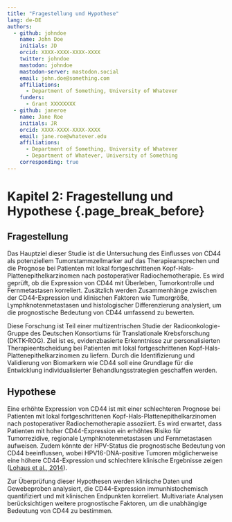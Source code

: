 ```yaml
---
title: "Fragestellung und Hypothese"
lang: de-DE
authors:
  - github: johndoe
    name: John Doe
    initials: JD
    orcid: XXXX-XXXX-XXXX-XXXX
    twitter: johndoe
    mastodon: johndoe
    mastodon-server: mastodon.social
    email: john.doe@something.com
    affiliations:
      - Department of Something, University of Whatever
    funders:
      - Grant XXXXXXXX
  - github: janeroe
    name: Jane Roe
    initials: JR
    orcid: XXXX-XXXX-XXXX-XXXX
    email: jane.roe@whatever.edu
    affiliations:
      - Department of Something, University of Whatever
      - Department of Whatever, University of Something
    corresponding: true
---
```


# Kapitel 2: Fragestellung und Hypothese {.page_break_before}

## Fragestellung

Das Hauptziel dieser Studie ist die Untersuchung des Einflusses von CD44 als potenziellem Tumorstammzellmarker auf das Therapieansprechen und die Prognose bei Patienten mit lokal fortgeschrittenen Kopf-Hals-Plattenepithelkarzinomen nach postoperativer Radiochemotherapie. Es wird geprüft, ob die Expression von CD44 mit Überleben, Tumorkontrolle und Fernmetastasen korreliert. Zusätzlich werden Zusammenhänge zwischen der CD44-Expression und klinischen Faktoren wie Tumorgröße, Lymphknotenmetastasen und histologischer Differenzierung analysiert, um die prognostische Bedeutung von CD44 umfassend zu bewerten.

Diese Forschung ist Teil einer multizentrischen Studie der Radioonkologie-Gruppe des Deutschen Konsortiums für Translationale Krebsforschung (DKTK-ROG). Ziel ist es, evidenzbasierte Erkenntnisse zur personalisierten Therapieentscheidung bei Patienten mit lokal fortgeschrittenen Kopf-Hals-Plattenepithelkarzinomen zu liefern. Durch die Identifizierung und Validierung von Biomarkern wie CD44 soll eine Grundlage für die Entwicklung individualisierter Behandlungsstrategien geschaffen werden.

## Hypothese

Eine erhöhte Expression von CD44 ist mit einer schlechteren Prognose bei Patienten mit lokal fortgeschrittenen Kopf-Hals-Plattenepithelkarzinomen nach postoperativer Radiochemotherapie assoziiert. Es wird erwartet, dass Patienten mit hoher CD44-Expression ein erhöhtes Risiko für Tumorrezidive, regionale Lymphknotenmetastasen und Fernmetastasen aufweisen. Zudem könnte der HPV-Status die prognostische Bedeutung von CD44 beeinflussen, wobei HPV16-DNA-positive Tumoren möglicherweise eine höhere CD44-Expression und schlechtere klinische Ergebnisse zeigen ([Lohaus et al., 2014](https://doi.org/10.1016/j.ijrobp.2012.05.008)).

Zur Überprüfung dieser Hypothesen werden klinische Daten und Gewebeproben analysiert, die CD44-Expression immunhistochemisch quantifiziert und mit klinischen Endpunkten korreliert. Multivariate Analysen berücksichtigen weitere prognostische Faktoren, um die unabhängige Bedeutung von CD44 zu bestimmen.

